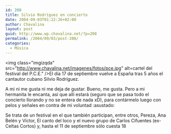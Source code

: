 ```yaml
---
id: 208
title: Silvio Rodríguez en concierto
date: 2004-09-03T01:22:26+02:00
author: Chavalina
layout: post
guid: http://www.wp.chavalina.net/?p=208
permalink: /2004/09/03/post-208/
categories:
  - Música
---
```

<img class="imgizqda" src="http://www.chavalina.net/imagenes/fotos/pce.jpg" alt=cartel del festival del P.C.E." />El día 17 de septiembre vuelve a Espa&ntilde;a tras 5 a&ntilde;os el cantautor cubano Silvio Rodríguez.

A mi ni me gusta ni me deja de gustar. Bueno, me gusta. Pero a mi hermanita le encanta, así que allí estará (seguro que se pasa todo el concierto llorando y no se entera de nada xD), para contármelo luego con pelos y se&ntilde;ales en contra de mi voluntad :asustado: 

Se trata de un festival en el que también participan, entre otros, Pereza, Ana Belén y Víctor, El canto del loco y el nuevo grupo de Carlos Cifuentes (ex-Celtas Cortos) y, hasta el 11 de septiembre sólo cuesta 18